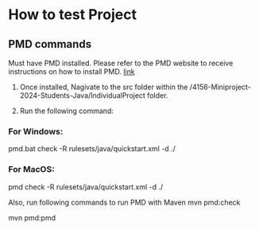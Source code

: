 # How to test Project

## PMD commands
Must have PMD installed.
Please refer to the PMD website to receive instructions on how to install PMD.
[link](https://pmd.github.io/)

1. Once installed, Nagivate to the src folder within the /4156-Miniproject-2024-Students-Java/IndividualProject folder.

2. Run the following command:

### For Windows:
pmd.bat check -R rulesets/java/quickstart.xml -d ./

### For MacOS:
pmd check -R rulesets/java/quickstart.xml -d ./

Also, run following commands to run PMD with Maven
mvn pmd:check

mvn pmd:pmd

